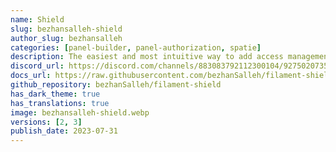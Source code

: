 ```yaml
---
name: Shield
slug: bezhansalleh-shield
author_slug: bezhansalleh
categories: [panel-builder, panel-authorization, spatie]
description: The easiest and most intuitive way to add access management to your Filament Panel's Resources, Pages & Widgets through spatie/laravel-permission.
discord_url: https://discord.com/channels/883083792112300104/927502073543675976
docs_url: https://raw.githubusercontent.com/bezhanSalleh/filament-shield/3.x/README.md
github_repository: bezhanSalleh/filament-shield
has_dark_theme: true
has_translations: true
image: bezhansalleh-shield.webp
versions: [2, 3]
publish_date: 2023-07-31
---
```

